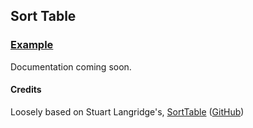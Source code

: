 ## Sort Table

### [Example](http://adamschwartz.co/sortable/example/)

Documentation coming soon.

#### Credits

Loosely based on Stuart Langridge's, [SortTable](http://www.kryogenix.org/code/browser/sorttable/) ([GitHub](https://github.com/stuartlangridge/sorttable/blob/master/sorttable.js))